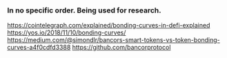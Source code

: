 ### In no specific order. Being used for research.

https://cointelegraph.com/explained/bonding-curves-in-defi-explained
https://yos.io/2018/11/10/bonding-curves/
https://medium.com/@simondlr/bancors-smart-tokens-vs-token-bonding-curves-a4f0cdfd3388
https://github.com/bancorprotocol
